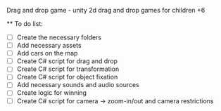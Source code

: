 Drag and drop game - unity 2d drag and drop games for children +6

** To do list:
- [ ] Create the necessary folders
- [ ] Add necessary assets
- [ ] Add cars on the map
- [ ] Create C# script for drag and drop
- [ ] Create C# script for transformation
- [ ] Create C# script for object fixation
- [ ] Add necessary sounds and audio sources
- [ ] Create logic for winning
- [ ] Create C# script for camera -> zoom-in/out and camera restrictions
